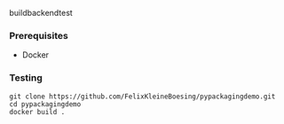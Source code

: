 buildbackendtest

### Prerequisites

- Docker

### Testing

```
git clone https://github.com/FelixKleineBoesing/pypackagingdemo.git
cd pypackagingdemo
docker build .

